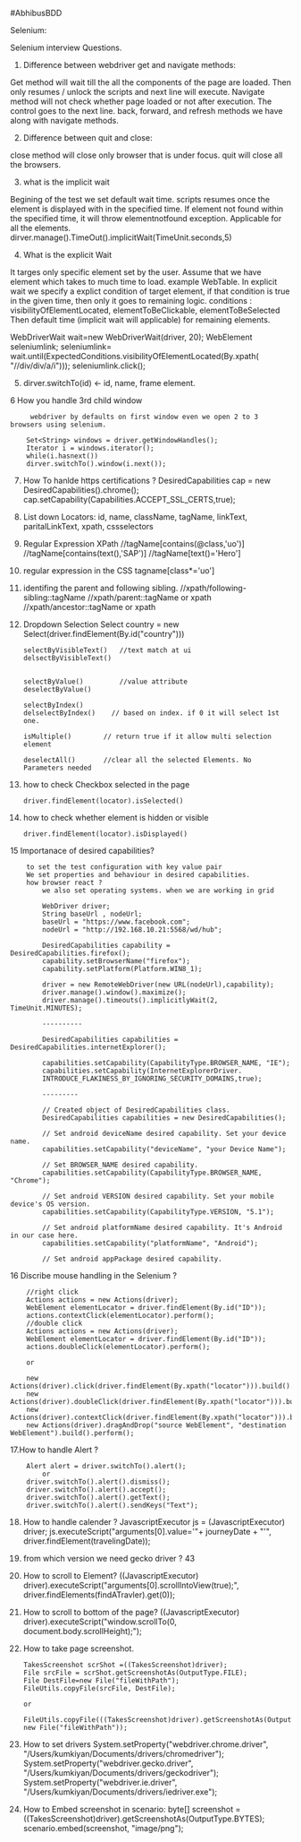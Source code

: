 #AbhibusBDD


Selenium:

Selenium interview Questions.

1. Difference between webdriver get and navigate methods:

Get method will wait till the all the components of the page are loaded. Then only resumes / unlock the scripts and next line will execute.
Navigate method will not check whether page loaded or not after execution. The control goes to the next line. back, forward, and refresh methods we have along with navigate methods.
	
2. Difference between quit and close:

close method will close only browser that is under focus.
quit will close all the browsers. 

3. what is the implicit wait
		
Begining of the test we set default wait time. 
scripts resumes once the element is displayed with in the specified time.
If element not found within the specified time, it will throw elementnotfound exception.
Applicable for all the elements.
dirver.manage().TimeOut().implicitWait(TimeUnit.seconds,5)
	

4. What is the explicit Wait

It targes only specific element set by the user. Assume that we have element which takes to much time to load. example WebTable. In explicit wait we specify a explict condition of target element, if that condition is true in the given time, then only it goes to remaining logic. conditions : visibilityOfElementLocated, elementToBeClickable, elementToBeSelected
Then default time (implicit wait will applicable) for remaining elements.

WebDriverWait wait=new WebDriverWait(driver, 20);
WebElement seleniumlink;
seleniumlink= wait.until(ExpectedConditions.visibilityOfElementLocated(By.xpath( "//div/div/a/i")));
seleniumlink.click();

5. dirver.switchTo(id) <- id, name, frame element.

6  How you handle 3rd child window

		 webdriver by defaults on first window even we open 2 to 3 browsers using selenium.
	
	 	Set<String> windows = driver.getWindowHandles();
	 	Iterator i = windows.iterator();
	 	while(i.hasnext())
	 	dirver.switchTo().window(i.next());
	 
7. How To hanlde https certifications ?
		DesiredCapabilities cap = new DesiredCapabilities().chrome();
		cap.setCapability(Capabilities.ACCEPT_SSL_CERTS,true);
	
8. List down Locators:
		id, name, className, tagName, linkText, paritalLinkText, xpath, cssselectors

9. 	Regular Expression XPath
		//tagName[contains(@class,'uo')]
		//tagName[contains(text(),'SAP')]
		//tagName[text()='Hero']
	
10.	regular expression in the CSS
		tagname[class*='uo']
	
11.  identifing the parent and following sibling.
		//xpath/following-sibling::tagName
		//xpath/parent::tagName or xpath
		//xpath/ancestor::tagName or xpath
	
12. Dropdown Selection
		Select country = new Select(driver.findElement(By.id("country")))
		
		selectByVisibleText()   //text match at ui
		delsectByVisibleText()
		
		
		selectByValue()			//value attribute
		deselectByValue()
		
		selectByIndex()
		delselectByIndex()    // based on index. if 0 it will select 1st one.
		
		isMultiple() 		// return true if it allow multi selection element
		
		deselectAll()		//clear all the selected Elements. No Parameters needed
		
		
13. how to check Checkbox selected in the page
	
		driver.findElement(locator).isSelected()
		
14. how to check whether element is hidden or visible

		driver.findElement(locator).isDisplayed()
		
15 Importanace of desired capabilities?
		
		to set the test configuration with key value pair 	
		We set properties and behaviour in desired capabilities.
		how browser react ? 
	        we also set operating systems. when we are working in grid

			WebDriver driver;
			String baseUrl , nodeUrl;
			baseUrl = "https://www.facebook.com";
			nodeUrl = "http://192.168.10.21:5568/wd/hub";

			DesiredCapabilities capability = DesiredCapabilities.firefox();
			capability.setBrowserName("firefox");
			capability.setPlatform(Platform.WIN8_1);

			driver = new RemoteWebDriver(new URL(nodeUrl),capability);
			driver.manage().window().maximize();
			driver.manage().timeouts().implicitlyWait(2, TimeUnit.MINUTES);
		
			----------

			DesiredCapabilities capabilities = DesiredCapabilities.internetExplorer();
  
			capabilities.setCapability(CapabilityType.BROWSER_NAME, "IE");
			capabilities.setCapability(InternetExplorerDriver.
  		  	INTRODUCE_FLAKINESS_BY_IGNORING_SECURITY_DOMAINS,true);

		  	---------

			// Created object of DesiredCapabilities class.
			DesiredCapabilities capabilities = new DesiredCapabilities();

			// Set android deviceName desired capability. Set your device name.
			capabilities.setCapability("deviceName", "your Device Name");

			// Set BROWSER_NAME desired capability.
			capabilities.setCapability(CapabilityType.BROWSER_NAME, "Chrome");

			// Set android VERSION desired capability. Set your mobile device's OS version.
			capabilities.setCapability(CapabilityType.VERSION, "5.1");

			// Set android platformName desired capability. It's Android in our case here.
			capabilities.setCapability("platformName", "Android");

			// Set android appPackage desired capability.		


16 Discribe mouse handling in the Selenium ?

		//right click
		Actions actions = new Actions(driver);
		WebElement elementLocator = driver.findElement(By.id("ID"));
		actions.contextClick(elementLocator).perform();  
		//double click
		Actions actions = new Actions(driver);
		WebElement elementLocator = driver.findElement(By.id("ID"));
		actions.doubleClick(elementLocator).perform();

		or

       	new Actions(driver).click(driver.findElement(By.xpath("locator"))).build().perform();
       	new Actions(driver).doubleClick(driver.findElement(By.xpath("locator"))).build().perform();
       	new Actions(driver).contextClick(driver.findElement(By.xpath("locator"))).build().perform();
       	new Actions(driver).dragAndDrop("source WebElement", "destination WebElement").build().perform();
		
17.How to handle Alert ?

		Alert alert = driver.switchTo().alert();
			or
		driver.switchTo().alert().dismiss();
		driver.switchTo().alert().accept();
		driver.switchTo().alert().getText();			
		driver.switchTo().alert().sendKeys("Text");

18. How to handle calender ?
		JavascriptExecutor js = (JavascriptExecutor) driver;
		js.executeScript("arguments[0].value='"+ journeyDate + "'", driver.findElement(travelingDate));
		
19. from which version we need gecko driver ? 43

20. How to scroll to Element?
		((JavascriptExecutor) driver).executeScript("arguments[0].scrollIntoView(true);", driver.findElements(findATravler).get(0));

21. How to scroll to bottom of the page?
		((JavascriptExecutor) driver).executeScript("window.scrollTo(0, document.body.scrollHeight);");

22. How to take page screenshot.

     	TakesScreenshot scrShot =((TakesScreenshot)driver);
        File srcFile = scrShot.getScreenshotAs(OutputType.FILE);
        File DestFile=new File("fileWithPath");
        FileUtils.copyFile(srcFile, DestFile);
		
		or 
		
		FileUtils.copyFile(((TakesScreenshot)driver).getScreenshotAs(OutputType.FILE), new File("fileWithPath"));

23. How to set drivers
		System.setProperty("webdriver.chrome.driver", "/Users/kumkiyan/Documents/drivers/chromedriver");
		System.setProperty("webdriver.gecko.driver", "/Users/kumkiyan/Documents/drivers/geckodriver");
		System.setProperty("webdriver.ie.driver", "/Users/kumkiyan/Documents/drivers/iedriver.exe");

24. How to Embed screenshot in scenario:
		byte[] screenshot = ((TakesScreenshot)driver).getScreenshotAs(OutputType.BYTES);
 		scenario.embed(screenshot, "image/png");
